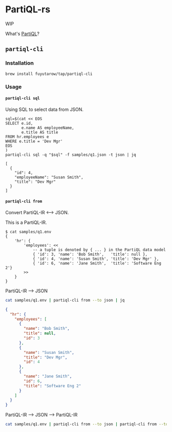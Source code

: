 # PartiQL-rs

WIP

What's [PartiQL](https://partiql.org/)?


## `partiql-cli`

### Installation
```
brew install fuyutarow/tap/partiql-cli
```

### Usage

#### `partiql-cli sql`
Using SQL to select data from JSON.
```
sql=$(cat << EOS
SELECT e.id,
       e.name AS employeeName,
       e.title AS title
FROM hr.employees e
WHERE e.title = 'Dev Mgr'
EOS
)
partiql-cli sql -q "$sql" -f samples/q1.json -t json | jq
```
```
[
  {
    "id": 4,
    "employeeName": "Susan Smith",
    "title": "Dev Mgr"
  }
]
```

#### `partiql-cli from`
Convert PartiQL-IR <--> JSON.

This is a PartiQL-IR.
```
$ cat samples/q1.env
{ 
    'hr': { 
        'employees': <<
            -- a tuple is denoted by { ... } in the PartiQL data model
            { 'id': 3, 'name': 'Bob Smith',   'title': null }, 
            { 'id': 4, 'name': 'Susan Smith', 'title': 'Dev Mgr' },
            { 'id': 6, 'name': 'Jane Smith',  'title': 'Software Eng 2'}
        >>
    }
} 
```


PartiQL-IR --> JSON
```sh
cat samples/q1.env | partiql-cli from --to json | jq
```
```json
{
  "hr": {
    "employees": [
      {
        "name": "Bob Smith",
        "title": null,
        "id": 3
      },
      {
        "name": "Susan Smith",
        "title": "Dev Mgr",
        "id": 4
      },
      {
        "name": "Jane Smith",
        "id": 6,
        "title": "Software Eng 2"
      }
    ]
  }
}
```

PartiQL-IR --> JSON --> PartiQL-IR
```sh
cat samples/q1.env | partiql-cli from --to json | partiql-cli from --to partiql
```
